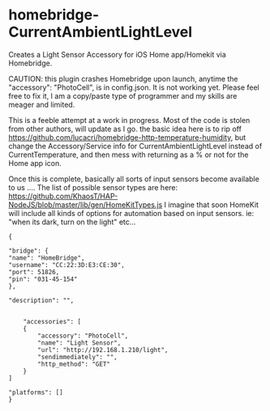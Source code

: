 # homebridge-CurrentAmbientLightLevel
Creates a Light Sensor Accessory for iOS Home app/Homekit via Homebridge.

CAUTION: this plugin crashes Homebridge upon launch, anytime the  "accessory": "PhotoCell", is in config.json.  It is not working yet.  Please feel free to fix it, I am a copy/paste type of programmer and my skills are meager and limited.


This is a feeble attempt at a work in progress.  Most of the code is stolen from other authors, will update as I go.
the basic idea here is to rip off https://github.com/lucacri/homebridge-http-temperature-humidity, but change the Accessory/Service info for CurrentAmbientLightLevel instead of CurrentTemperature, and then mess with returning as a % or not for the Home app icon.

Once this is complete, basically all sorts of input sensors become available to us ....
The list of possible sensor types are here: https://github.com/KhaosT/HAP-NodeJS/blob/master/lib/gen/HomeKitTypes.js
I imagine that soon HomeKit will include all kinds of options for automation based on input sensors. 
ie: "when its dark, turn on the light"  etc...


    {

    "bridge": {
    "name": "HomeBridge",
    "username": "CC:22:3D:E3:CE:30",
    "port": 51826,
    "pin": "031-45-154"
    },

    "description": "",


        "accessories": [
        {
            "accessory": "PhotoCell",
            "name": "Light Sensor",
            "url": "http://192.168.1.210/light",
            "sendimmediately": "",
            "http_method": "GET"
        }
    ]

    "platforms": []
    }
